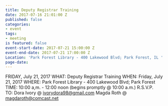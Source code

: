 ```yaml
---
title: Deputy Registrar Training
date: 2017-07-16 21:01:00 Z
published: false
categories:
- event
tags:
- meeting
is featured: false
event-start-date: 2017-07-21 15:00:00 Z
event-end-date: 2017-07-21 17:00:00 Z
Location: 'Park Forest Library - 400 Lakewood Blvd; Park Forest, IL '
page-date: 
---
```


FRIDAY, July 21, 2017 
WHAT:   Deputy Registrar Training
WHEN:   Friday, July 21, 2017
WHERE:  Park Forest Library - 400 Lakewood Blvd; Park Forest
TIME:   10:00 a,m. - 12:00 noon (begins promptly @ 10:00 a.m.)
R.S.V.P.    
TO:     Dora Ivory @ ivorydora98@gmail.com
        Magda Roth @ magdaroth@comcast.net

